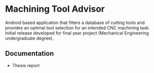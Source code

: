 # Machining Tool Advisor
Android based application that filters a database of cutting tools and provides an optimal tool selection for an intended CNC machining task. Initial release developed for final year project (Mechanical Engineering undergraduate degree).

## Documentation
* Thesis report
